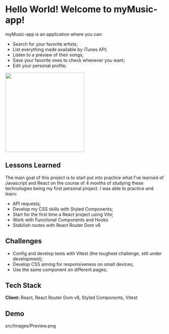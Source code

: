 
# Hello World! Welcome to myMusic-app!

 myMusic-app is an application where you can: 
 - Search for your favorite artists;
 - List everything made available by iTunes API;
 - Listen to a preview of their songs;
 - Save your favorite ones to check whenever you want;
 - Edit your personal profile;

<img src="[Images/Preview.png](https://github.com/kelderpassos/myMusicApp/blob/kelder-passos/src/Images/Preview.png)" width="250">

## Lessons Learned

The main goal of this project is to start put into practice 
what I've learned of Javascript and React on the course of 4 months of studying these technologies
being my first personal project. I was able to practice and learn:
- API requests;
- Develop my CSS skills with Styled Components;
- Start for the first time a React project using Vite;
- Work with Functional Components and Hooks
- Stabilish routes with React Router Dom v6






## Challenges
- Config and develop tests with Vitest (the toughest challenge, still under development);
- Develop CSS aiming for responsiveness on small devices;
- Use the same component on different pages;


## Tech Stack

**Client:** React, React Router Dom v6, Styled Components, Vitest



## Demo

src/Images/Preview.png

